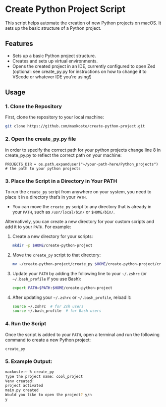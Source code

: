 # Create Python Project Script

This script helps automate the creation of new Python projects on macOS. It sets up the basic structure of a Python project.

## Features

- Sets up a basic Python project structure.
- Creates and sets up virtual environments.
- Opens the created project in an IDE, currently configured to open Zed (optional: see create_py.py for instructions on how to change it to VScode or whatever IDE you're using!)

## Usage

### 1. **Clone the Repository**

First, clone the repository to your local machine:

```bash
git clone https://github.com/maxkoste/create-python-project.git
```
### 2. **Open the create_py.py file**
in order to specify the correct path for your python projects change line 8 in create_py.py to reflect the correct path on your machine:
   ```
   PROJECTS_DIR = os.path.expanduser("~/your-path-here/Python_projects")  # the path to your python projects
   ```

### 3. **Place the Script in a Directory in Your PATH**

To run the `create_py` script from anywhere on your system, you need to place it in a directory that’s in your `PATH`.

- You can move the `create_py` script to any directory that is already in your `PATH`, such as `/usr/local/bin/` or `$HOME/bin/`.

Alternatively, you can create a new directory for your custom scripts and add it to your `PATH`. For example:

1. Create a new directory for your scripts:
   ```bash
   mkdir -p $HOME/create-python-project
   ```

2. Move the `create_py` script to that directory:
   ```bash
   mv ~/create-python-project/create_py $HOME/create-python-project/create_py
   ```

3. Update your `PATH` by adding the following line to your `~/.zshrc` (or `~/.bash_profile` if you use Bash):
   ```bash
   export PATH=$PATH:$HOME/create-python-project
   ```

4. After updating your `~/.zshrc` or `~/.bash_profile`, reload it:
   ```bash
   source ~/.zshrc  # for Zsh users
   source ~/.bash_profile  # for Bash users
   ```

### 4. **Run the Script**

Once the script is added to your `PATH`, open a terminal and run the following command to create a new Python project:

```bash
create_py
```

### 5. **Example Output:**

```bash
maxkoste:~ % create_py
Type the project name: cool_project
Venv created!
project activated
main.py created
Would you like to open the project? y/n
y
```
